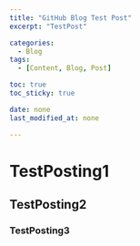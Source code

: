 ```yaml
---
title: "GitHub Blog Test Post"
excerpt: "TestPost"

categories:
  - Blog
tags:
  - [Content, Blog, Post]

toc: true
toc_sticky: true

date: none
last_modified_at: none

---
```


# TestPosting1

## TestPosting2

### TestPosting3